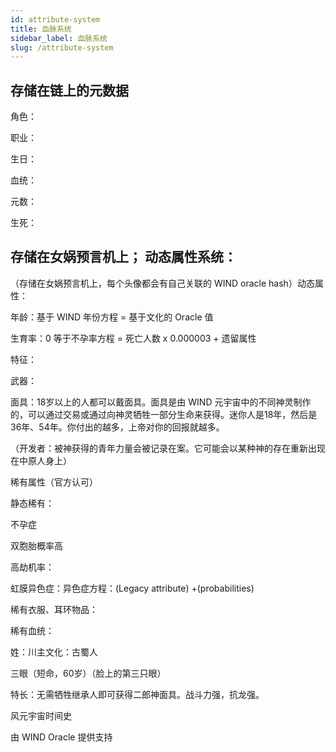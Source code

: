 ```yaml
---
id: attribute-system
title: 血脉系统
sidebar_label: 血脉系统
slug: /attribute-system
---
```

## 存储在链上的元数据

角色：

职业：

生日：

血统：

元数：

生死：


## 存储在女娲预言机上； 动态属性系统：

（存储在女娲预言机上，每个头像都会有自己关联的 WIND oracle hash）动态属性：

年龄：基于 WIND 年份方程 = 基于文化的 Oracle 值

生育率：0 等于不孕率方程 = 死亡人数 x 0.000003 + 遗留属性

特征：

武器：

面具：18岁以上的人都可以戴面具。面具是由 WIND 元宇宙中的不同神灵制作的，可以通过交易或通过向神灵牺牲一部分生命来获得。迷你人是18年，然后是36年、54年。你付出的越多，上帝对你的回报就越多。

（开发者：被神获得的青年力量会被记录在案。它可能会以某种神的存在重新出现在中原人身上）

稀有属性（官方认可）

静态稀有：

不孕症

双胞胎概率高

高劫机率：

虹膜异色症：异色症方程：(Legacy attribute) +(probabilities)

稀有衣服、耳环物品：

稀有血统：

姓：川主文化：古蜀人

三眼（短命，60岁）（脸上的第三只眼）

特长：无需牺牲继承人即可获得二郎神面具。战斗力强，抗龙强。

  
  
  
  
  
 风元宇宙时间史

由 WIND Oracle 提供支持
